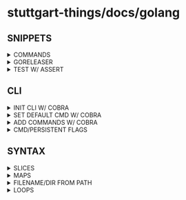 # stuttgart-things/docs/golang

## SNIPPETS

<details><summary>COMMANDS</summary>

```bash
# TEST RECURSIVELY
go test ./... -v 
```

</details>


<details><summary>GORELEASER</summary>

```bash
# INSTALL
go install github.com/goreleaser/goreleaser@v1.23.0 #@latest
```

```bash
# INIT
goreleaser init
git add .goreleaser.yaml
git commit -am 'added goreleaser' && git push
goreleaser release --snapshot --clean
goreleaser check
git tag -a v0.1.0 -m "First release"
git push origin v0.1.0
goreleaser release
```


```yaml
// .goreleaser.yaml
github_urls:
  api: https://git.company.com/api/v3/
  upload: https://git.company.com/api/uploads/
  download: https://git.company.com/
  # set to true if you use a self-signed certificate
  skip_tls_verify: false
```

</details>

<details><summary>TEST W/ ASSERT</summary>

### BOOL

```go
// git_test.go
import (
	"testing"
	"github.com/stretchr/testify/assert"
)

func TestCloneGitRepository(t *testing.T) {

	assert := assert.New(t)

	_, cloned := CloneGitRepository(repo, branchName, "", nil)

	assert.Equal(cloned, true)
}
```

### STRING

```go
func TestReadFileContentFromGitRepo(t *testing.T) {

	gitRepository := "https://github.com/stuttgart-things/kaeffken.git"
	gitBranch := "main"
	gitCommitID := "09de9ff7b5c76aff8bb32f68cfb0bbe49cd5a7a8"

	assert := assert.New(t)
	expectedReadMe := "# kaeffken\ngitops cluster management cli \n"

	repo, _ := CloneGitRepository(gitRepository, gitBranch, gitCommitID, nil)
	readMe := ReadFileContentFromGitRepo(repo, "README.md")
	fmt.Println(readMe)
	fmt.Println(expectedReadMe)

	assert.Equal(readMe, expectedReadMe)
	fmt.Println("TEST SUCCESSFULLY")
}
```

### TABLE DRIVEN BOOL

```go
func TestVerifyValues(t *testing.T) {

	type test struct {
		mandatoryFlags []string
		values         map[string]string
		want           bool
	}

	values1 := make(map[string]string)
	values1["repository"] = "https://github.com/stuttgart-things/stuttgart-things.git"
	values1["branch"] = ""

	tests := []test{
		{mandatoryFlags: []string{"repository", "branch", "clusterName", "envPath"}, values: values1, want: false},
		{mandatoryFlags: []string{"repository"}, values: values1, want: true},
	}

	assert := assert.New(t)

	for _, tc := range tests {
		validValues := VerifyValues(tc.values, tc.mandatoryFlags)
		fmt.Println(validValues)
		assert.Equal(validValues, tc.want)
	}

}
```

</details>

## CLI

<details><summary>INIT CLI W/ COBRA</summary>

```bash
go install github.com/spf13/cobra-cli@latest
PROJECT_NAME=toolkit-chart-creator
mkdir ./${PROJECT_NAME} && cd ${PROJECT_NAME}
go mod init ${PROJECT_NAME} # or w/ github: go mod init github.com/stuttgart-things/kaeffken
cobra-cli init

# install locally
go install ./${PROJECT_NAME} # build binary to $GOPATH/bin
# or build binary
go build -o ./${PROJECT_NAME} # build binary to target dir
```

</details>

<details><summary>SET DEFAULT CMD W/ COBRA</summary>

```go
// main.go
func main() {
  defCmd:="mydefaultcmd"
  cmd.Execute(defCmd)
}
```

```go
// root.go
func Execute(defCmd string) {
  var cmdFound bool
  cmd :=rootCmd.Commands()

  for _,a:=range cmd{
    for _,b:=range os.Args[1:] {
      if a.Name()==b {
       cmdFound=true
        break
      }
    }
  }
  if !cmdFound {
    args:=append([]string{defCmd}, os.Args[1:]...)
    rootCmd.SetArgs(args)
  }
  if err := rootCmd.Execute(); err != nil {
    fmt.Println(err)
    os.Exit(1)
  }
```

</details>

<details><summary>ADD COMMANDS W/ COBRA</summary>

```bash
cobra-cli add version
cobra-cli add vm
cobra-cli add create -p 'vmCmd' # like sthings vm create
```

</details>

<details><summary>CMD/PERSISTENT FLAGS</summary>

```go
// cmd/get.go
//..
Run: func(cmd *cobra.Command, args []string) {
  // READ FLAGS
  authMethod, _ := cmd.LocalFlags().GetString("auth")
  b64DecodeOption, _ := cmd.LocalFlags().GetBool("b64")

// DECLARE FLAGS AND DEFAULTS
func init() {
  rootCmd.AddCommand(getCmd)
  getCmd.Flags().String("auth", "approle", "vault auth method")
  getCmd.Flags().Bool("b64", false, "decode base64 for output")
}
```

```go
// root.go
//..
var (
  gitRepository string
  enableVault   bool
)

// DECLARE FLAGS AND DEFAULTS
func init() {
  rootCmd.PersistentFlags().StringVar(&gitRepository, "git", "https://github.com/stuttgart-things/stuttgart-things.git", "source git repository")
  rootCmd.PersistentFlags().BoolVar(&enableVault, "vault", true, "Enable vault lookups")
}
```

</details>

## SYNTAX

<details><summary>SLICES</summary>

```go
// STRING SLICE
mandatoryFlags := []string{"repository", "branch", "clusterName", "envPath"}
```

</details>

<details><summary>MAPS</summary>

```go
// STRING MAP

// DECLARE
var (
  values = make(map[string]string)
)
// ADD VALUE
values["rootPath"], _ = cmd.LocalFlags().GetString("root")
```

</details>

<details><summary>FILENAME/DIR FROM PATH</summary>

```go
import (
  "path/filepath"
)
//..
path := filepath.Base("/this/that/hello.yaml")
dir := filepath.Dir("/this/that/hello.yaml")

fmt.Println(path) // /this/that/
fmt.Println(dir) // hello.yaml
```
</details>


<details><summary>LOOPS</summary>

```go
// LOOP OVER STRING MAP + LOG ALL KEYS AND VALUES
values := make(map[string]string)
values["NAME] = "PATRICK"

for key, value := range values {
  log.Info(strings.ToUpper(key)+": ", value)
}
```

</details>
